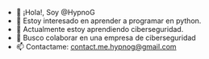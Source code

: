 - 👋 ¡Hola!, Soy @HypnoG
- 👀 Estoy interesado en aprender a programar en python.
- 🌱 Actualmente estoy aprendiendo ciberseguridad.
- 💞️ Busco colaborar en una empresa de ciberseguridad
- 📫 Contactame: contact.me.hypnog@gmail.com

<!---
HypnoG/HypnoG es un repositorio ✨ especial ✨ porque su `README.md` (este archivo) aparece en su perfil de GitHub.
Puede hacer clic en el enlace Vista previa para ver los cambios.
--->
